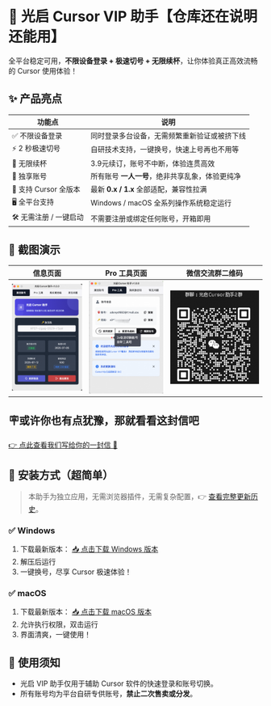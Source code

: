 # 🚀 光启 Cursor VIP 助手【仓库还在说明还能用】

全平台稳定可用，**不限设备登录 + 极速切号 + 无限续杯**，让你体验真正高效流畅的 Cursor 使用体验！



## ✨ 产品亮点

| 功能点                 | 说明                                            |
| ---------------------- | ----------------------------------------------- |
| ✅ 不限设备登录        | 同时登录多台设备，无需频繁重新验证或被挤下线    |
| ⚡ 2 秒极速切号        | 自研技术支持，一键换号，快速上号再也不用等      |
| 🔁 无限续杯            | 3.9元续订，账号不中断，体验连贯高效              |
| 🧍 独享账号            | 所有账号 **一人一号**，绝非共享乱象，体验更纯净 |
| 🧩 支持 Cursor 全版本  | 最新 **0.x / 1.x** 全部适配，兼容性拉满         |
| 🖥️ 全平台支持          | Windows / macOS 全系列操作系统稳定运行          |
| 🛠️ 无需注册 / 一键启动 | 不需要注册或绑定任何账号，开箱即用              |

## 📸 截图演示

| 信息页面            | Pro 工具页面        | 微信交流群二维码        |
| ------------------- | ------------------- | ----------------------- |
| ![](./assets/1.jpg) | ![](./assets/2.jpg) | ![](./assets/wxqun.png) |

## 🪧或许你也有点犹豫，那就看看这封信吧
<a href="https://gleijfm8le.feishu.cn/docx/WBVCdkHcDozuFqxygWFcOY6hnJf#Vezyd8Sj5ope52xXGRNcuKDTnTh" target="_blank">👉 点此查看我们写给你的一封信 💌</a>

## 🧩 安装方式（超简单）

> 本助手为独立应用，无需浏览器插件，无需复杂配置，👉 [查看完整更新历史](./CHANGELOG.md)。

### ✅ Windows

1. 下载最新版本： [📥 点击下载 Windows 版本](https://gleijfm8le.feishu.cn/docx/WBVCdkHcDozuFqxygWFcOY6hnJf)
2. 解压后运行
3. 一键换号，尽享 Cursor 极速体验！

### ✅ macOS

1. 下载最新版本： [📥 点击下载 macOS 版本](https://gleijfm8le.feishu.cn/docx/WBVCdkHcDozuFqxygWFcOY6hnJf)
2. 允许执行权限，双击运行
3. 界面清爽，一键使用！



## 📌 使用须知

- 光启 VIP 助手仅用于辅助 Cursor 软件的快速登录和账号切换。
- 所有账号均为平台自研专供账号，**禁止二次售卖或分发**。
